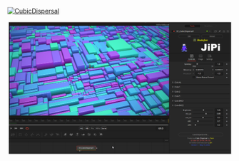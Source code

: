 

<!-- +++ DO NOT REMOVE THIS COMMENT +++ DO NOT ADD OR EDIT ANY TEXT BEFORE THIS LINE +++ IT WOULD BE A REALLY BAD IDEA +++ -->

[![CubicDispersal](https://user-images.githubusercontent.com/78935215/168441827-e06b134f-7c7b-4321-86ec-589a4ffb8ba4.gif)](CubicDispersal.fuse)


[![Thumbnail](CubicDispersal_screenshot.png)](https://www.shadertoy.com/view/fldXWS "View on Shadertoy.com")

<!-- +++ DO NOT REMOVE THIS COMMENT +++ DO NOT EDIT ANY TEXT THAT COMES AFTER THIS LINE +++ TRUST ME: JUST DON'T DO IT +++ -->

